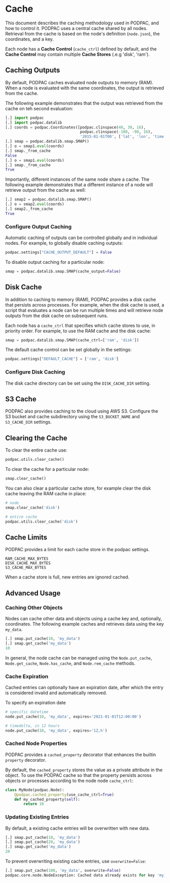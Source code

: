 # Cache

This document describes the caching methodology used in PODPAC, and how to control it. PODPAC uses a central cache shared by all nodes. Retrieval from the cache is based on the node's definition (`node.json`), the coordinates, and a key. 

Each node has a **Cache Control** (`cache_ctrl`) defined by default, and the **Cache Control** may contain multiple **Cache Stores** (.e.g 'disk', 'ram').



## Caching Outputs

By default, PODPAC caches evaluated node outputs to memory (RAM). When a node is evaluated with the same coordinates, the output is retrieved from the cache.

The following example demonstrates that the output was retrieved from the cache on teh second evaluation:

```python
[.] import podpac
[.] import podpac.datalib
[.] coords = podpac.Coordinates([podpac.clinspace(40, 39, 16),
                                 podpac.clinspace(-100, -90, 16),
                                 '2015-01-01T00', ['lat', 'lon', 'time']])
[.] smap = podpac.datalib.smap.SMAP()
[.] o = smap1.eval(coords)
[.] smap._from_cache
False
[.] o = smap1.eval(coords)
[.] smap._from_cache
True
```

Importantly, different instances of the same node share a cache. The following example demonstrates that a different instance of a node will retrieve output from the cache as well:

```python
[.] smap2 = podpac.datalib.smap.SMAP()
[.] o = smap2.eval(coords)
[.] smap2._from_cache
True
```

### Configure Output Caching

Automatic caching of outputs can be controlled globally and in individual nodes. For example, to globally disable caching outputs:

```python
podpac.settings["CACHE_OUTPUT_DEFAULT"] = False
```

To disable output caching for a particular node:

```python
smap = podpac.datalib.smap.SMAP(cache_output=False)
```

## Disk Cache

In addition to caching to memory (RAM), PODPAC provides a disk cache that persists across processes. For example, when the disk cache is used, a script that evaluates a node can be run multiple times and will retrieve node outputs from the disk cache on subsequent runs.

Each node has a `cache_ctrl` that specifies which cache stores to use, in priority order. For example, to use the RAM cache and the disk cache:

```python
smap = podpac.datalib.smap.SMAP(cache_ctrl=['ram', 'disk'])
```

The default cache control can be set globally in the settings:

```python
podpac.settings["DEFAULT_CACHE"] = ['ram', 'disk']
```

### Configure Disk Caching

The disk cache directory can be set using the `DISK_CACHE_DIR` setting.

## S3 Cache

PODPAC also provides caching to the cloud using AWS S3. Configure the S3 bucket and cache subdirectory using the `S3_BUCKET_NAME` and `S3_CACHE_DIR` settings.

## Clearing the Cache

To clear the entire cache use:

```python
podpac.utils.clear_cache()
```

To clear the cache for a particular node: 

```python
smap.clear_cache()
```

You can also clear a particular cache store, for example clear the disk cache leaving the RAM cache in place:

```python
# node
smap.clear_cache('disk')

# entire cache
podpac.utils.clear_cache('disk')
```

## Cache Limits

PODPAC provides a limit for each cache store in the podpac settings.

```
RAM_CACHE_MAX_BYTES
DISK_CACHE_MAX_BYTES
S3_CACHE_MAX_BYTES
```

When a cache store is full, new entries are ignored cached.


## Advanced Usage

### Caching Other Objects

Nodes can cache other data and objects using a cache key and, optionally, coordinates. The following example caches and retrieves data using the key `my_data`.

```python
[.] smap.put_cache(10, 'my_data')
[.] smap.get_cache('my_data')
10
```

In general, the node cache can be managed using the `Node.put_cache`, `Node.get_cache`, `Node.has_cache`, and `Node.rem_cache` methods.


### Cache Expiration

Cached entries can optionally have an expiration date, after which the entry is considered invalid and automatically removed.

To specify an expiration date

```python
# specific datetime
node.put_cache(10, 'my_data', expires='2021-01-01T12:00:00')

# timedelta, in 12 hours
node.put_cache(10, 'my_data', expires='12,h')
```

### Cached Node Properties

PODPAC provides a `cached_property` decorator that enhances the builtin `property` decorator.

By default, the `cached_property` stores the value as a private attribute in the object. To use the PODPAC cache so that the property persists across objects or processes according to the node node `cache_ctrl`:

```python
class MyNode(podpac.Node):
    @podpac.cached_property(use_cache_ctrl=True)
    def my_cached_property(self):
        return 10
```

### Updating Existing Entries

By default, a existing cache entries will be overwritten with new data.

```python
[.] smap.put_cache(10, 'my_data')
[.] smap.put_cache(20, 'my_data')
[.] smap.get_cache('my_data')
20
```

To prevent overwriting existing cache entries, use `overwrite=False`:

```python
[.] smap.put_cache(100, 'my_data', overwrite=False)
podpac.core.node.NodeException: Cached data already exists for key 'my_data' and coordinates None
```